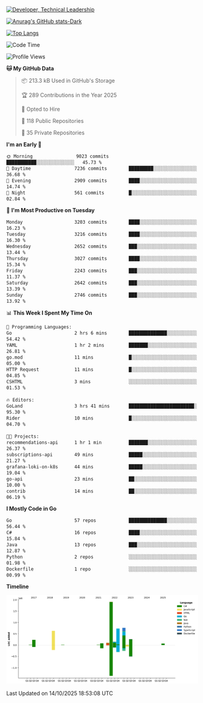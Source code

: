 <div>
  <a href="https://www.linkedin.com/in/arielpineiro/" target="_blank" rel="nofollow noopener noreferrer">
    <img src="https://img.shields.io/badge/-LinkedIn-%230077B5?style=for-the-badge&logo=linkedin&logoColor=white" alt="Developer, Technical Leadership" title="Ariel Piñeiro">
  </a>
</div>

[![Anurag's GitHub stats-Dark](https://github-readme-stats.vercel.app/api?username=arielsrv&show_icons=true&theme=dark#gh-dark-mode-only)](https://github.com/anuraghazra/github-readme-stats#gh-dark-mode-only)

[![Top Langs](https://github-readme-stats.vercel.app/api/top-langs/?username=arielsrv&layout=compact&langs_count=10&theme=dark#gh-dark-mode-only)](https://github.com/anuraghazra/github-readme-stats&theme=dark#gh-dark-mode-only)

<!--START_SECTION:waka-->
![Code Time](http://img.shields.io/badge/Code%20Time-1%2C398%20hrs%2037%20mins-blue)

![Profile Views](http://img.shields.io/badge/Profile%20Views-2-blue)

**🐱 My GitHub Data** 

> 📦 213.3 kB Used in GitHub's Storage 
 > 
> 🏆 289 Contributions in the Year 2025
 > 
> 💼 Opted to Hire
 > 
> 📜 118 Public Repositories 
 > 
> 🔑 35 Private Repositories 
 > 
**I'm an Early 🐤** 

```text
🌞 Morning                9023 commits        ███████████░░░░░░░░░░░░░░   45.73 % 
🌆 Daytime                7236 commits        █████████░░░░░░░░░░░░░░░░   36.68 % 
🌃 Evening                2909 commits        ████░░░░░░░░░░░░░░░░░░░░░   14.74 % 
🌙 Night                  561 commits         █░░░░░░░░░░░░░░░░░░░░░░░░   02.84 % 
```
📅 **I'm Most Productive on Tuesday** 

```text
Monday                   3203 commits        ████░░░░░░░░░░░░░░░░░░░░░   16.23 % 
Tuesday                  3216 commits        ████░░░░░░░░░░░░░░░░░░░░░   16.30 % 
Wednesday                2652 commits        ███░░░░░░░░░░░░░░░░░░░░░░   13.44 % 
Thursday                 3027 commits        ████░░░░░░░░░░░░░░░░░░░░░   15.34 % 
Friday                   2243 commits        ███░░░░░░░░░░░░░░░░░░░░░░   11.37 % 
Saturday                 2642 commits        ███░░░░░░░░░░░░░░░░░░░░░░   13.39 % 
Sunday                   2746 commits        ███░░░░░░░░░░░░░░░░░░░░░░   13.92 % 
```


📊 **This Week I Spent My Time On** 

```text
💬 Programming Languages: 
Go                       2 hrs 6 mins        ██████████████░░░░░░░░░░░   54.42 % 
YAML                     1 hr 2 mins         ███████░░░░░░░░░░░░░░░░░░   26.81 % 
go.mod                   11 mins             █░░░░░░░░░░░░░░░░░░░░░░░░   05.00 % 
HTTP Request             11 mins             █░░░░░░░░░░░░░░░░░░░░░░░░   04.85 % 
CSHTML                   3 mins              ░░░░░░░░░░░░░░░░░░░░░░░░░   01.53 % 

🔥 Editors: 
GoLand                   3 hrs 41 mins       ████████████████████████░   95.30 % 
Rider                    10 mins             █░░░░░░░░░░░░░░░░░░░░░░░░   04.70 % 

🐱‍💻 Projects: 
recommendations-api      1 hr 1 min          ███████░░░░░░░░░░░░░░░░░░   26.37 % 
subscriptions-api        49 mins             █████░░░░░░░░░░░░░░░░░░░░   21.27 % 
grafana-loki-on-k8s      44 mins             █████░░░░░░░░░░░░░░░░░░░░   19.04 % 
go-api                   23 mins             ██░░░░░░░░░░░░░░░░░░░░░░░   10.00 % 
contrib                  14 mins             ██░░░░░░░░░░░░░░░░░░░░░░░   06.19 % 
```

**I Mostly Code in Go** 

```text
Go                       57 repos            ██████████████░░░░░░░░░░░   56.44 % 
C#                       16 repos            ████░░░░░░░░░░░░░░░░░░░░░   15.84 % 
Java                     13 repos            ███░░░░░░░░░░░░░░░░░░░░░░   12.87 % 
Python                   2 repos             ░░░░░░░░░░░░░░░░░░░░░░░░░   01.98 % 
Dockerfile               1 repo              ░░░░░░░░░░░░░░░░░░░░░░░░░   00.99 % 
```



**Timeline**

![Lines of Code chart](https://raw.githubusercontent.com/arielsrv/arielsrv/main/assets/bar_graph.png)


 Last Updated on 14/10/2025 18:53:08 UTC
<!--END_SECTION:waka-->
